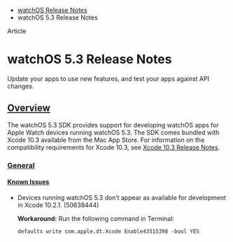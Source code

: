 - [watchOS Release Notes](https://developer.apple.com/documentation/watchos-release-notes)
- watchOS 5.3 Release Notes

Article

# watchOS 5.3 Release Notes

Update your apps to use new features, and test your apps against API changes.

## [Overview](https://developer.apple.com/documentation/watchos-release-notes/watchos-5_3-release-notes#overview)

The watchOS 5.3 SDK provides support for developing watchOS apps for Apple Watch devices running watchOS 5.3. The SDK comes bundled with Xcode 10.3 available from the Mac App Store. For information on the compatibility requirements for Xcode 10.3, see [Xcode 10.3 Release Notes](https://developer.apple.com/documentation/Xcode-Release-Notes/xcode-10_3-release-notes).

### [General](https://developer.apple.com/documentation/watchos-release-notes/watchos-5_3-release-notes#General)

#### [Known Issues](https://developer.apple.com/documentation/watchos-release-notes/watchos-5_3-release-notes#Known-Issues)

- Devices running watchOS 5.3 don’t appear as available for development in Xcode 10.2.1. (50638444)

  **Workaround:** Run the following command in Terminal:

  ```
  defaults write com.apple.dt.Xcode Enable43515398 -bool YES
  ```
